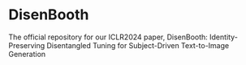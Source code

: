 # DisenBooth
The official repository for our ICLR2024 paper, DisenBooth: Identity-Preserving Disentangled Tuning for Subject-Driven Text-to-Image Generation
